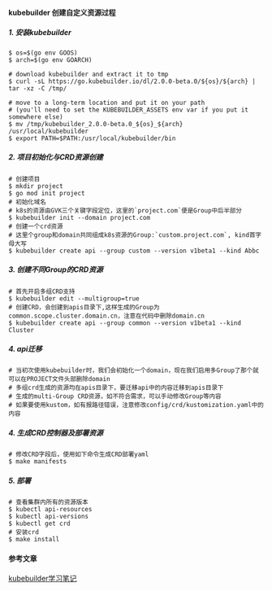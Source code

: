 #### kubebuilder 创建自定义资源过程

##### 1. 安装kubebuilder

```shell
$ os=$(go env GOOS)
$ arch=$(go env GOARCH)

# download kubebuilder and extract it to tmp
$ curl -sL https://go.kubebuilder.io/dl/2.0.0-beta.0/${os}/${arch} | tar -xz -C /tmp/

# move to a long-term location and put it on your path
# (you'll need to set the KUBEBUILDER_ASSETS env var if you put it somewhere else)
$ mv /tmp/kubebuilder_2.0.0-beta.0_${os}_${arch} /usr/local/kubebuilder
$ export PATH=$PATH:/usr/local/kubebuilder/bin
```



##### 2. 项目初始化与CRD资源创建

```shell
# 创建项目
$ mkdir project
$ go mod init project
# 初始化域名
# k8s的资源由GVK三个关键字段定位，这里的`project.com`便是Group中后半部分
$ kubebuilder init --domain project.com 
# 创建一个crd资源
# 这里个group和domain共同组成k8s资源的Group:`custom.project.com`, kind首字母大写
$ kubebuilder create api --group custom --version v1beta1 --kind Abbc
```

##### 3. 创建不同Group的CRD资源

```shell
# 首先开启多组CRD支持
$ kubebuilder edit --multigroup=true
# 创建CRD，会创建到apis目录下,这样生成的Group为common.scope.cluster.domain.cn，注意在代码中删除domain.cn
$ kubebuilder create api --group common --version v1beta1 --kind Cluster
```

##### 4. api迁移

```shell
# 当初次使用kubebuilder时，我们会初始化一个domain，现在我们启用多Group了那个就可以在PROJECT文件头部删除domain
# 多组crd生成的资源均在apis目录下，要迁移api中的内容迁移到apis目录下
# 生成的multi-Group CRD资源，如不符合需求，可以手动修改Group等内容
# 如果要使用kustom，如有报路径错误，注意修改config/crd/kustomization.yaml中的内容
```

##### 4. 生成CRD控制器及部署资源

```shell
# 修改CRD字段后，使用如下命令生成CRD部署yaml
$ make manifests
```

##### 5. 部署

```shell
# 查看集群内所有的资源版本
$ kubectl api-resources
$ kubectl api-versions
$ kubectl get crd
# 安装crd
$ make install
```

#### 参考文章

[kubebuilder学习笔记](https://segmentfault.com/a/1190000020359577 )
